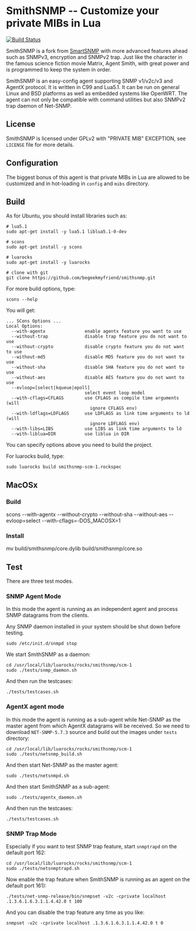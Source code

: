 # SmithSNMP -- Customize your private MIBs in Lua 

[![Build Status](https://travis-ci.org/begeekmyfriend/smithsnmp.svg?branch=master)](https://travis-ci.org/begeekmyfriend/smithsnmp)

SmithSNMP is a fork from [SmartSNMP](https://github.com/credosemi/smartsnmp)
with more advanced features ahead such as SNMPv3, encryption and SNMPv2 trap.
Just like the character in the famous science fiction movie Matrix, Agent Smith,
with great power and is programmed to keep the system in order.

SmithSNMP is an easy-config agent supporting SNMP v1/v2c/v3 and AgentX
protocol. It is written in C99 and Lua5.1. It can be run on general Linux and
BSD platforms as well as embedded systems like OpenWRT. The agent can not only
be compatible with command utilities but also SNMPv2 trap daemon of Net-SNMP.

## License

SmithSNMP is licensed under GPLv2 with "PRIVATE MIB" EXCEPTION, see `LICENSE` 
file for more details.

## Configuration

The biggest bonus of this agent is that private MIBs in Lua are allowed to be
customized and in hot-loading in `config` and `mibs` directory.

## Build

As for Ubuntu, you should install libraries such as:

    # lua5.1
    sudo apt-get install -y lua5.1 liblua5.1-0-dev

    # scons
    sudo apt-get install -y scons

    # luarocks
    sudo apt-get install -y luarocks

    # clone with git
    git clone https://github.com/begeekmyfriend/smithsnmp.git

For more build options, type:

    scons --help

You will get:

    ... SCons Options ...
    Local Options:
      --with-agentx               enable agentx feature you want to use
      --without-trap              disable trap feature you do not want to use
      --without-crypto            disable crypto feature you do not want to use
      --without-md5               disable MD5 feature you do not want to use
      --without-sha               disable SHA feature you do not want to use
      --without-aes               disable AES feature you do not want to use
      --evloop=[select|kqueue|epoll]
                                  select event loop model
      --with-cflags=CFLAGS        use CFLAGS as compile time arguments (will
                                    ignore CFLAGS env)
      --with-ldflags=LDFLAGS      use LDFLAGS as link time arguments to ld (will
                                    ignore LDFLAGS env)
      --with-libs=LIBS            use LIBS as link time arguments to ld
      --with-liblua=DIR           use liblua in DIR

You can specify options above you need to build the project.

For luarocks build, type:

    sudo luarocks build smithsnmp-scm-1.rockspec

## MacOSx

### Build
  scons --with-agentx --without-crypto --without-sha --without-aes --evloop=select --with-cflags=-DOS_MACOSX=1
### Install
  mv build/smithsnmp/core.dylib build/smithsnmp/core.so
  
## Test

There are three test modes.

### SNMP Agent Mode

In this mode the agent is running as an independent agent and process SNMP
datagrams from the clients.

Any SNMP daemon installed in your system should be shut down before testing.

    sudo /etc/init.d/snmpd stop

We start SmithSNMP as a daemon:

    cd /usr/local/lib/luarocks/rocks/smithsnmp/scm-1
    sudo ./tests/snmp_daemon.sh

And then run the testcases:

    ./tests/testcases.sh

### AgentX agent mode

In this mode the agent is running as a sub-agent while Net-SNMP as the
master agent from which AgentX datagrams will be received. So we need to
download `NET-SNMP-5.7.3` source and build out the images under `tests`
directory:

    cd /usr/local/lib/luarocks/rocks/smithsnmp/scm-1
    sudo ./tests/netsnmp_build.sh

And then start Net-SNMP as the master agent:

    sudo ./tests/netsnmpd.sh

And then start SmithSNMP as a sub-agent:

    sudo ./tests/agentx_daemon.sh

And then run the testcases:

    ./tests/testcases.sh

### SNMP Trap Mode

Especially if you want to test SNMP trap feature, start `snmptrapd` on the
default port 162:

    cd /usr/local/lib/luarocks/rocks/smithsnmp/scm-1
    sudo ./tests/netsnmptrapd.sh

Now enable the trap feature when SmithSNMP is running as an agent on the
default port 161):

    ./tests/net-snmp-release/bin/snmpset -v2c -cprivate localhost .1.3.6.1.6.3.1.1.4.42.0 t 100

And you can disable the trap feature any time as you like:

    snmpset -v2c -cprivate localhost .1.3.6.1.6.3.1.1.4.42.0 t 0
